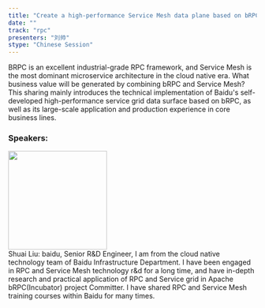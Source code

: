 ```yaml
---
title: "Create a high-performance Service Mesh data plane based on bRPC"
date: "" 
track: "rpc"
presenters: "刘帅"
stype: "Chinese Session"
---
```

BRPC is an excellent industrial-grade RPC framework, and Service Mesh is the most dominant microservice architecture in the cloud native era. What business value will be generated by combining bRPC and Service Mesh? This sharing mainly introduces the technical implementation of Baidu's self-developed high-performance service grid data surface based on bRPC, as well as its large-scale application and production experience in core business lines.
 ### Speakers: 
 <img src="images/speaker/1099.png" width="200" /><br>Shuai Liu: baidu, Senior R&D Engineer, I am from the cloud native technology team of Baidu Infrastructure Department. I have been engaged in RPC and Service Mesh technology r&d for a long time, and have in-depth research and practical application of RPC and Service grid in Apache bRPC(Incubator) project Committer. I have shared RPC and Service Mesh training courses within Baidu for many times.

 